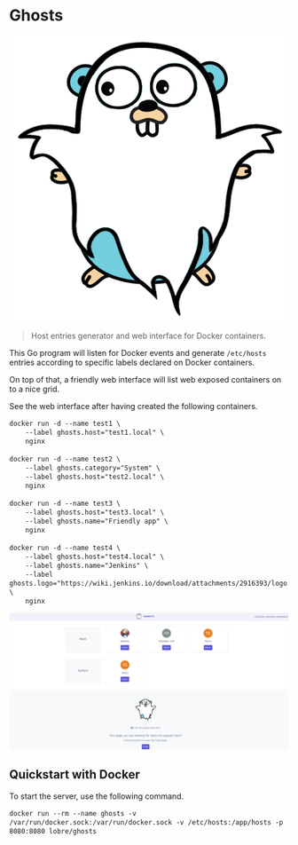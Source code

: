 # Ghosts

![logo](https://raw.githubusercontent.com/lobre/ghosts/master/static/logo.png)

> Host entries generator and web interface for Docker containers.

This Go program will listen for Docker events and generate `/etc/hosts` entries according to specific labels declared on Docker containers.

On top of that, a friendly web interface will list web exposed containers on to a nice grid.

See the web interface after having created the following containers.

    docker run -d --name test1 \
        --label ghosts.host="test1.local" \
        nginx

    docker run -d --name test2 \
        --label ghosts.category="System" \
        --label ghosts.host="test2.local" \
        nginx

    docker run -d --name test3 \
        --label ghosts.host="test3.local" \
        --label ghosts.name="Friendly app" \
        nginx

    docker run -d --name test4 \
        --label ghosts.host="test4.local" \
        --label ghosts.name="Jenkins" \
        --label ghosts.logo="https://wiki.jenkins.io/download/attachments/2916393/logo.png" \
        nginx

![screenshot](https://raw.githubusercontent.com/lobre/ghosts/master/screenshot.png)

## Quickstart with Docker

To start the server, use the following command.

    docker run --rm --name ghosts -v /var/run/docker.sock:/var/run/docker.sock -v /etc/hosts:/app/hosts -p 8080:8080 lobre/ghosts
